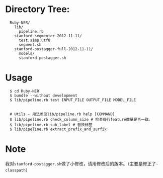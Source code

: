 # Directory Tree:
```
  Ruby-NER/
  	lib/
	  pipeline.rb
    stanford-segmenter-2012-11-11/
      test.simp.utf8
      segment.sh
    stanford-postagger-full-2012-11-11/
      models/
      stanford-postagger.sh
```

# Usage
```
  $ cd Ruby-NER
  $ bundle --without development
  $ lib/pipeline.rb test INPUT_FILE OUTPUT_FILE MODEL_FILE


  # Utils - 用法参见lib/pipeline.rb help [COMMAND]
  $ lib/pipeline.rb check_column_size # 检查每行feature数量是否一致。
  $ lib/pipeline.rb sub_label # 替换标签
  $ lib/pipeline.rb extract_prefix_and_surfix
```

# Note
我对`stanford-postagger.sh`做了小修改，请用修改后的版本。（主要是修正了`-classpath`）